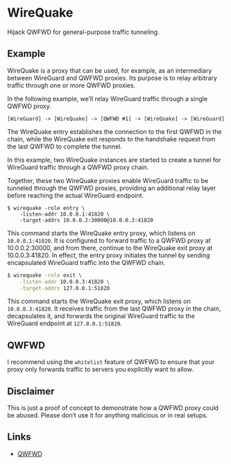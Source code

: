 # WireQuake

Hijack QWFWD for general-purpose traffic tunneling.

## Example

WireQuake is a proxy that can be used, for example, as an intermediary between
WireGuard and QWFWD proxies. Its purpose is to relay arbitrary traffic through
one or more QWFWD proxies.

In the following example, we’ll relay WireGuard traffic through a single QWFWD
proxy.

`[WireGuard] -> [WireQuake] -> [QWFWD #1] -> [WireQuake] -> [WireGuard]`

The WireQuake entry establishes the connection to the first QWFWD in the
chain, while the WireQuake exit responds to the handshake request from the
last QWFWD to complete the tunnel.

In this example, two WireQuake instances are started to create a tunnel for
WireGuard traffic through a QWFWD proxy chain.

Together, these two WireQuake proxies enable WireGuard traffic to be tunneled
through the QWFWD proxies, providing an additional relay layer before reaching
the actual WireGuard endpoint.

```
$ wirequake -role entry \
	-listen-addr 10.0.0.1:41820 \
	-target-addrs 10.0.0.2:30000@10.0.0.3:41820
```

This command starts the WireQuake entry proxy, which listens on `10.0.0.1:41820`.
It is configured to forward traffic to a QWFWD proxy at 10.0.0.2:30000, and
from there, continue to the WireQuake exit proxy at 10.0.0.3:41820. In effect,
the entry proxy initiates the tunnel by sending encapsulated WireGuard traffic
into the QWFWD chain.


```sh
$ wirequake -role exit \
	-listen-addr 10.0.0.3:41820 \
	-target-addrs 127.0.0.1:51820
```

This command starts the WireQuake exit proxy, which listens on `10.0.0.3:41820`.
It receives traffic from the last QWFWD proxy in the chain, decapsulates it,
and forwards the original WireGuard traffic to the WireGuard endpoint at
`127.0.0.1:51820`.

## QWFWD

I recommend using the `whitelist` feature of QWFWD to ensure that your proxy
only forwards traffic to servers you explicitly want to allow.

## Disclaimer

This is just a proof of concept to demonstrate how a QWFWD proxy could be
abused. Please don’t use it for anything malicious or in real setups.

## Links

- [QWFWD](https://github.com/QW-Group/qwfwd)
